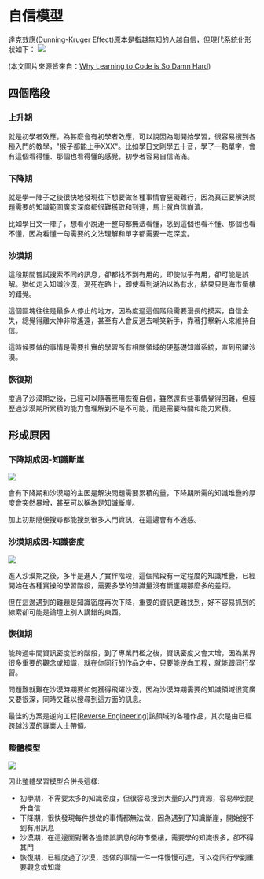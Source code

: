# 自信模型

達克效應(Dunning-Kruger Effect)原本是指越無知的人越自信，但現代系統化形狀如下：
<img src="https://miro.medium.com/v2/resize:fit:720/format:webp/0*8ck2Ods10qoggc5H.png" style="background-color: white;">  

(本文圖片來源皆來自：[Why Learning to Code is So Damn Hard](https://medium.com/@andrewlatta/why-learning-to-code-is-so-damn-hard-303eae632820))

## 四個階段

### 上升期
就是初學者效應。為甚麼會有初學者效應，可以說因為剛開始學習，很容易搜到各種入門的教學，"猴子都能上手XXX"。比如學日文剛學五十音，學了一點單字，會有這個看得懂、那個也看得懂的感覺，初學者容易自信滿滿。

### 下降期
就是學一陣子之後很快地發現往下想要做各種事情會窒礙難行，因為真正要解決問題需要的知識範圍廣度深度都很難獲取和到達，馬上就自信崩潰。

比如學日文一陣子，想看小說連一整句都無法看懂，感到這個也看不懂、那個也看不懂，因為看懂一句需要的文法理解和單字都需要一定深度。

### 沙漠期
這段期間嘗試搜索不同的訊息，卻都找不到有用的，即使似乎有用，卻可能是誤解。猶如走入知識沙漠，渴死在路上，即使看到湖泊以為有水，結果只是海市蜃樓的錯覺。

這個區塊往往是最多人停止的地方，因為度過這個階段需要漫長的摸索，自信全失，總覺得離大神非常遙遠，甚至有人會反過去嘲笑新手，靠著打擊新人來維持自信。

這時候要做的事情是需要扎實的學習所有相關領域的硬基礎知識系統，直到飛躍沙漠。

### 恢復期
度過了沙漠期之後，已經可以隨著應用恢復自信，雖然還有些事情覺得困難，但經歷過沙漠期所累積的能力會理解到不是不可能，而是需要時間和能力累積。

## 形成原因

### 下降期成因-知識斷崖
<img src="https://miro.medium.com/v2/resize:fit:720/format:webp/0*UGRAyLwGOh5k5-xN.png" style="background-color: white;">  

會有下降期和沙漠期的主因是解決問題需要累積的量，下降期所需的知識堆疊的厚度會突然暴增，甚至可以稱為是知識斷崖。

加上初期隨便搜尋都能搜到很多入門資訊，在這邊會有不適感。

### 沙漠期成因-知識密度
<img src="https://miro.medium.com/v2/resize:fit:720/format:webp/0*D-EL2qbGuCLOewcg.png" style="background-color: white;">  

進入沙漠期之後，多半是進入了實作階段，這個階段有一定程度的知識堆疊，已經開始在各種實操的學習階段，需要多學的知識量沒有斷崖期那麼多的差距。

但在這邊遇到的難題是知識密度再次下降，重要的資訊更難找到，好不容易抓到的線索卻可能是論壇上別人講錯的東西。

### 恢復期
能跨過中間資訊密度低的階段，到了專業門檻之後，資訊密度又會大增，因為業界很多重要的觀念或知識，就在你同行的作品之中，只要能逆向工程，就能跟同行學習。

問題難就難在沙漠時期要如何獲得飛躍沙漠，因為沙漠時期需要的知識領域很寬廣又要很深，同時又難以搜尋到這方面的訊息。  

最佳的方案是逆向工程[[Reverse Engineering]](/Content/Applied%20Sciences/Reverse%20Engineering)該領域的各種作品，其次是由已經跨越沙漠的專業人士帶領。

### 整體模型
<img src="https://miro.medium.com/v2/resize:fit:720/format:webp/0*QREE0-cBHUltSBqr.png" style="background-color: white;">  

因此整體學習模型合併長這樣:
* 初學期，不需要太多的知識密度，但很容易搜到大量的入門資源，容易學到提升自信
* 下降期，很快發現每件想做的事情都無法做，因為遇到了知識斷崖，開始搜不到有用訊息
* 沙漠期，在這邊面對著各過錯誤訊息的海市蜃樓，需要學的知識很多，卻不得其門
* 恢復期，已經度過了沙漠，想做的事情一件一件慢慢可達，可以從同行學到重要觀念或知識
